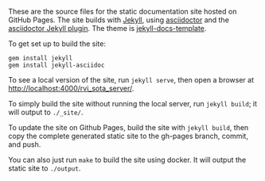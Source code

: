 These are the source files for the static documentation site hosted on GitHub Pages. The site builds with [Jekyll](http://jekyllrb.com/), using [asciidoctor](http://asciidoctor.org/) and the [asciidoctor Jekyll plugin](https://github.com/asciidoctor/jekyll-asciidoc). The theme is [jekyll-docs-template](http://bruth.github.io/jekyll-docs-template).

To get set up to build the site:

```
gem install jekyll
gem install jekyll-asciidoc
```

To see a local version of the site, run `jekyll serve`, then open a browser at <http://localhost:4000/rvi_sota_server/>.

To simply build the site without running the local server, run `jekyll build`; it will output to `./_site/`.

To update the site on Github Pages, build the site with `jekyll build`, then copy the complete generated static site to the gh-pages branch, commit, and push.

You can also just run `make` to build the site using docker. It will output the static site to `./output`.